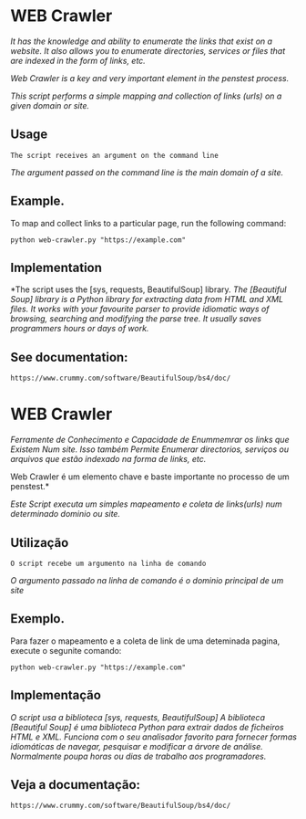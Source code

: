 # WEB Crawler

*It has the knowledge and ability to enumerate the links that exist on a website. 
It also allows you to enumerate directories, services or files that are indexed in the form of links, etc.*

*Web Crawler is a key and very important element in the penstest process.*

*This script performs a simple mapping and collection of links (urls) on a given domain or site.*

## Usage

```
The script receives an argument on the command line 
```
*The argument passed on the command line is the main domain of a site.*

## Example.

To map and collect links to a particular page, run the following command:

```
python web-crawler.py "https://example.com"
```

## Implementation

*The script uses the [sys, requests, BeautifulSoup] library.
*The [Beautiful Soup] library is a Python library for extracting data from HTML and XML files. It works with your favourite parser to provide idiomatic ways of browsing, searching and modifying the parse tree. It usually saves programmers hours or days of work.*

## See documentation:
```
https://www.crummy.com/software/BeautifulSoup/bs4/doc/
```

# WEB Crawler

*Ferramente de Conhecimento e Capacidade de Enummemrar os links que Existem Num site. 
Isso também Permite Enumerar directorios, serviços ou arquivos que estão indexado na forma de links, etc.*

Web Crawler é um elemento chave e baste importante no processo de um penstest.*

*Este Script executa um simples mapeamento e coleta de links(urls) num determinado dominio ou site.*

## Utilização

```
O script recebe um argumento na linha de comando 
```
*O argumento passado na linha de comando é o dominio principal de um site*

## Exemplo.

Para fazer o mapeamento e a coleta de link de uma deteminada pagina, execute o segunite comando:

```
python web-crawler.py "https://example.com"
```

## Implementação

*O script usa a biblioteca [sys, requests, BeautifulSoup]*
*A biblioteca [Beautiful Soup] é uma biblioteca Python para extrair dados de ficheiros HTML e XML. Funciona com o seu analisador favorito para fornecer formas idiomáticas de navegar, pesquisar e modificar a árvore de análise. Normalmente poupa horas ou dias de trabalho aos programadores.*

## Veja a documentação:
```
https://www.crummy.com/software/BeautifulSoup/bs4/doc/
```
